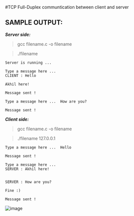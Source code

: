 #TCP Full-Duplex communtication between client and server

**SAMPLE OUTPUT:**
-----------------
***Server side:***
> gcc filename.c -o filename 

> ./filename
```
Server is running ...

Type a message here ...  
CLIENT : Hello

Akhil here!

Message sent !

Type a message here ...  How are you?

Message sent !
```
***Client side:***
> gcc filename.c -o filename 

> ./filename 127.0.0.1
```
Type a message here ...  Hello

Message sent !

Type a message here ...  
SERVER : Akhil here!

 
SERVER : How are you?

Fine :)

Message sent !
```
![image](https://user-images.githubusercontent.com/91663578/136527311-b9178f64-357d-4cf6-a3a1-27cadfc1a2f5.png)

<!--P.S. Software used: CoCalc Online Linux Terminal -->  
